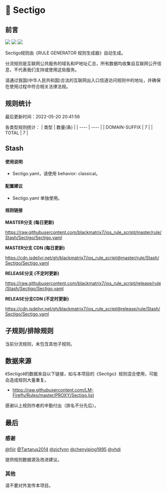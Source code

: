 # 🧸 Sectigo

## 前言

![](https://shields.io/badge/-移除重复规则-ff69b4) ![](https://shields.io/badge/-DOMAIN与DOMAIN--SUFFIX合并-green) ![](https://shields.io/badge/-IP--CIDR(6)合并-blueviolet) 

Sectigo规则由《RULE GENERATOR 规则生成器》自动生成。

分流规则是互联网公共服务的域名和IP地址汇总，所有数据均收集自互联网公开信息，不代表我们支持或使用这些服务。

请通过我国(中华人民共和国)合法的互联网出入口信道访问规则中的地址，并确保在使用过程中符合相关法律法规。

## 规则统计

最后更新时间：2022-05-20 20:41:56

各类型规则统计：
| 类型 | 数量(条)  | 
| ---- | ----  |
| DOMAIN-SUFFIX | 7  | 
| TOTAL | 7  | 


## Stash 

#### 使用说明
- Sectigo.yaml，请使用 behavior: classical。

#### 配置建议
- Sectigo.yaml 单独使用。

#### 规则链接
**MASTER分支 (每日更新)**

https://raw.githubusercontent.com/blackmatrix7/ios_rule_script/master/rule/Stash/Sectigo/Sectigo.yaml

**MASTER分支 CDN (每日更新)**

https://cdn.jsdelivr.net/gh/blackmatrix7/ios_rule_script@master/rule/Stash/Sectigo/Sectigo.yaml

**RELEASE分支 (不定时更新)**

https://raw.githubusercontent.com/blackmatrix7/ios_rule_script/release/rule/Stash/Sectigo/Sectigo.yaml

**RELEASE分支CDN (不定时更新)**

https://cdn.jsdelivr.net/gh/blackmatrix7/ios_rule_script@release/rule/Stash/Sectigo/Sectigo.yaml

## 子规则/排除规则


当前分流规则，未包含其他子规则。

## 数据来源

《Sectigo》的数据来自以下链接，如与本项目的《Sectigo》规则混合使用，可能会造成规则大量重复。

- https://raw.githubusercontent.com/LM-Firefly/Rules/master/PROXY/Sectigo.list


感谢以上规则作者的辛勤付出（排名不分先后）。

## 最后

### 感谢

[@fiiir](https://github.com/fiiir) [@Tartarus2014](https://github.com/Tartarus2014) [@zjcfynn](https://github.com/zjcfynn) [@chenyiping1995](https://github.com/chenyiping1995) [@vhdj](https://github.com/vhdj)

提供规则数据源及改进建议。

### 其他

请不要对外宣传本项目。
